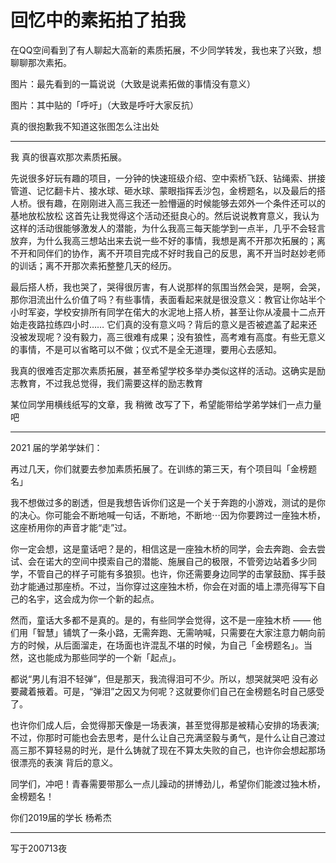 # 回忆中的素拓拍了拍我

在QQ空间看到了有人聊起大高新的素质拓展，不少同学转发，我也来了兴致，想聊聊那次素拓。

图片：最先看到的一篇说说（大致是说素拓做的事情没有意义）

图片：其中贴的「呼吁」（大致是呼吁大家反抗）

真的很抱歉我不知道这张图怎么注出处

---

我 真的很喜欢那次素质拓展。

先说很多好玩有趣的项目，一分钟的快速班级介绍、空中索桥飞跃、钻绳索、拼接管道、记忆翻卡片、接水球、砸水球、蒙眼指挥丢沙包，金榜题名，以及最后的搭人桥。很有趣，在刚刚进入高三我还一脸懵逼的时候能够去郊外一个条件还可以的基地放松放松 这首先让我觉得这个活动还挺良心的。然后说说教育意义，我认为这样的活动很能够激发人的潜能，为什么我高三每天能学到一点半，几乎不会轻言放弃，为什么我高三想站出来去说一些不好的事情，我想是离不开那次拓展的；离不开和同伴们的协作，离不开项目完成不好时我自己的反思，离不开当时赵妙老师的训话；离不开那次素拓整整几天的经历。

最后搭人桥，我也哭了，哭得很厉害，有人说那样的氛围当然会哭，是啊，会哭，那你泪流出什么价值了吗？有些事情，表面看起来就是很没意义：教官让你站半个小时军姿，学校安排所有同学在偌大的水泥地上搭人桥，甚至让你从凌晨十二点开始走夜路拉练四小时……  它们真的没有意义吗？背后的意义是否被遮盖了起来还没被发现呢？没有毅力，高三很难有成果；没有狼性，高考难有高度。有些无意义的事情，不是可以省略可以不做；仪式不是全无道理，要用心去感知。

我真的很难否定那次素质拓展，甚至希望学校多举办类似这样的活动。这确实是励志教育，不过我总觉得，我们需要这样的励志教育

某位同学用横线纸写的文章，我 稍微 改写了下，希望能带给学弟学妹们一点力量吧

---

2021 届的学弟学妹们：

再过几天，你们就要去参加素质拓展了。在训练的第三天，有个项目叫「金榜题名」

我不想做过多的剧透，但是我想告诉你们这是一个关于奔跑的小游戏，测试的是你的决心。你可能会不断地喊一句话，不断地，不断地⋯因为你要跨过一座独木桥，这座桥用你的声音才能“走”过。

你一定会想，这是童话吧？是的，相信这是一座独木桥的同学，会去奔跑、会去尝试、会在诺大的空间中摸索自己的潜能、施展自己的极限，不管旁边站着多少同学，不管自己的样子可能有多狼狈。也许，你还需要身边同学的击掌鼓励、挥手鼓劲才能通过那座桥。不过，当你穿过这座独木桥，你会在对面的墙上漂亮得写下自己的名宇，这会成为你一个新的起点。

然而，童话大多都不是真的。是的，有些同学会觉得，这不是一座独木桥 —— 他们用「智慧」铺筑了一条小路，无需奔跑、无需呐喊，只需要在大家注意力朝向前方的时候，从后面溜走，在场面也许混乱不堪的时候，为自己「金榜题名」。当然，这也能成为那些同学的一个新「起点」。

都说“男儿有泪不轻弹”，但是那天，我流得泪可不少。所以，想哭就哭吧 没有必要藏着掖着。可是，“弹泪”之因又为何呢？这就要你们自己在金榜题名时自己感受了。

也许你们成人后，会觉得那天像是一场表演，甚至觉得那是被精心安排的场表演;不过，你那时可能也会去思考，是什么让自己充满坚毅与勇气，是什么让自己渡过高三那不算轻易的时光，是什么铸就了现在不算太失败的自己，也许你会想起那场很漂亮的表演 背后的意义。

同学们，冲吧！青春需要带那么一点儿躁动的拼博劲儿，希望你们能渡过独木桥，金榜题名！

你们2019届的学长 杨希杰

---

写于200713夜